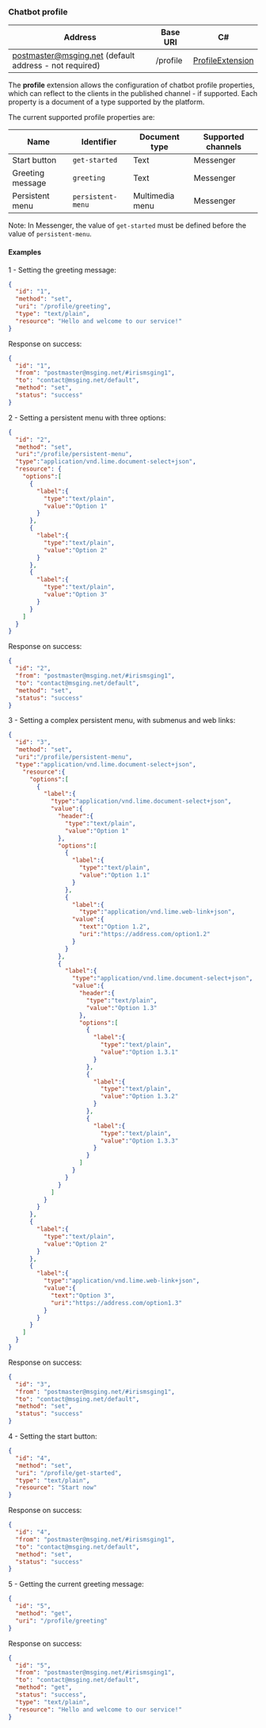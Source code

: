 ### Chatbot profile
| Address               | Base URI     |  C#              |
|-----------------------|--------------|------------------|
| postmaster@msging.net (default address - not required) | /profile | [ProfileExtension](https://github.com/takenet/messaginghub-client-csharp/blob/master/src/Takenet.MessagingHub.Client/Extensions/Profile/ProfileExtension.cs) |

The **profile** extension allows the configuration of chatbot profile properties, which can reflect to the clients in the published channel - if supported. Each property is a document of a type supported by the platform.

The current supported profile properties are:

| Name             | Identifier        | Document type     | Supported channels  |
|------------------|-------------------|-------------------|---------------------|
| Start button     | `get-started`     | Text              | Messenger           |
| Greeting message | `greeting`        | Text              | Messenger           |
| Persistent menu  | `persistent-menu` | Multimedia menu   | Messenger           |

Note: In Messenger, the value of `get-started` must be defined before the value of `persistent-menu`.

#### Examples
1 - Setting the greeting message:
```json
{  
  "id": "1",
  "method": "set",
  "uri": "/profile/greeting",
  "type": "text/plain",
  "resource": "Hello and welcome to our service!"
}
```
Response on success:
```json
{
  "id": "1",
  "from": "postmaster@msging.net/#irismsging1",
  "to": "contact@msging.net/default",
  "method": "set",
  "status": "success"
}
```

2 - Setting a persistent menu with three options:
```json
{  
  "id": "2",
  "method": "set",
  "uri":"/profile/persistent-menu",
  "type":"application/vnd.lime.document-select+json",
  "resource": {
    "options":[
      {
        "label":{
          "type":"text/plain",
          "value":"Option 1"
        }
      },
      {
        "label":{
          "type":"text/plain",
          "value":"Option 2"
        }
      },
      {
        "label":{
          "type":"text/plain",
          "value":"Option 3"
        }
      }
    ]
  }
}
```
Response on success:
```json
{
  "id": "2",
  "from": "postmaster@msging.net/#irismsging1",
  "to": "contact@msging.net/default",
  "method": "set",
  "status": "success"
}
```


3 - Setting a complex persistent menu, with submenus and web links:
```json
{  
  "id": "3",
  "method": "set",
  "uri":"/profile/persistent-menu",
  "type":"application/vnd.lime.document-select+json",
    "resource":{
      "options":[
        {
          "label":{
            "type":"application/vnd.lime.document-select+json",
            "value":{
              "header":{
                "type":"text/plain",
                "value":"Option 1"
              },
              "options":[
                {
                  "label":{
                    "type":"text/plain",
                    "value":"Option 1.1"
                  }
                },
                {
                  "label":{
                    "type":"application/vnd.lime.web-link+json",
                  "value":{
                    "text":"Option 1.2",
                    "uri":"https://address.com/option1.2"
                  }
                }
              },
              {
                "label":{
                  "type":"application/vnd.lime.document-select+json",
                  "value":{
                    "header":{
                      "type":"text/plain",
                      "value":"Option 1.3"
                    },
                    "options":[
                      {
                        "label":{
                          "type":"text/plain",
                          "value":"Option 1.3.1"
                        }
                      },
                      {
                        "label":{
                          "type":"text/plain",
                          "value":"Option 1.3.2"
                        }
                      },
                      {
                        "label":{
                          "type":"text/plain",
                          "value":"Option 1.3.3"
                        }
                      }
                    ]
                  }
                }
              }
            ]
          }
        }
      },
      {
        "label":{
          "type":"text/plain",
          "value":"Option 2"
        }
      },
      {
        "label":{
          "type":"application/vnd.lime.web-link+json",
          "value":{
            "text":"Option 3",
            "uri":"https://address.com/option1.3"
          }
        }
      }
    ]
  }
}
```
Response on success:
```json
{
  "id": "3",
  "from": "postmaster@msging.net/#irismsging1",
  "to": "contact@msging.net/default",
  "method": "set",
  "status": "success"
}
```
4 - Setting the start button:
```json
{  
  "id": "4",
  "method": "set",
  "uri": "/profile/get-started",
  "type": "text/plain",
  "resource": "Start now"
}
```
Response on success:
```json
{
  "id": "4",
  "from": "postmaster@msging.net/#irismsging1",
  "to": "contact@msging.net/default",
  "method": "set",
  "status": "success"
}
```

5 - Getting the current greeting message:
```json
{  
  "id": "5",
  "method": "get",
  "uri": "/profile/greeting"  
}
```
Response on success:
```json
{
  "id": "5",
  "from": "postmaster@msging.net/#irismsging1",
  "to": "contact@msging.net/default",
  "method": "get",
  "status": "success",
  "type": "text/plain",
  "resource": "Hello and welcome to our service!"
}
```

